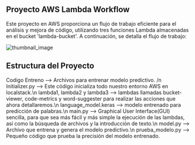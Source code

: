 ## Proyecto AWS Lambda Workflow

Este proyecto en AWS proporciona un flujo de trabajo eficiente para el análisis y mejora de código, utilizando tres funciones Lambda almacenadas en el bucket 'lambda-bucket'. A continuación, se detalla el flujo de trabajo:

![thumbnail_image](https://github.com/PedroCanoGlez/AWS_Project/assets/90764191/179b557f-4532-4a1d-9b65-0ecdc0cc9662)

## Estructura del Proyecto
Codigo Entreno --> Archivos para entrenar modelo predictivo. /n 
Initializer.py --> Este código inicializa todo nuestro entorno AWS en localstack.\n 
lambda1, lambda2 y lambda3 --> lambdas llamadas bucket-viewer, code-metrics y word-suggester para realizar las acciones que ahora detallaremos.\n 
language_model.keras --> modelo entrenado para predicción de palabras.\n 
main.py --> Graphical User Interface(GUI) sencilla, para que sea más fácil y más simple la ejecución de las lambdas, así como la búsqueda de archivos y la introducción de texto.\n 
model.py --> Archivo que entrena y genera el modelo predictivo.\n 
prueba_modelo.py --> Pequeño código que prueba la precisión del modelo entrenado.
